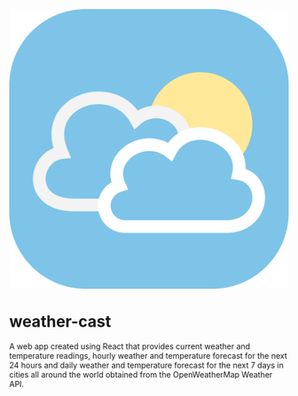 <img src="https://github.com/97gerome/weather-cast/blob/main/src/images/weather-cast%20app%20icon.svg">

# weather-cast
A web app created using React that provides current weather and temperature readings, hourly weather and temperature forecast for the next 24 hours and daily weather and temperature forecast for the next 7 days in cities all around the world obtained from the OpenWeatherMap Weather API.

